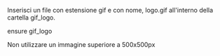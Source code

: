 Inserisci un file con estensione gif e con nome, logo.gif all'interno della cartella gif_logo. 

ensure gif_logo

Non utilizzare un immagine superiore a 500x500px
